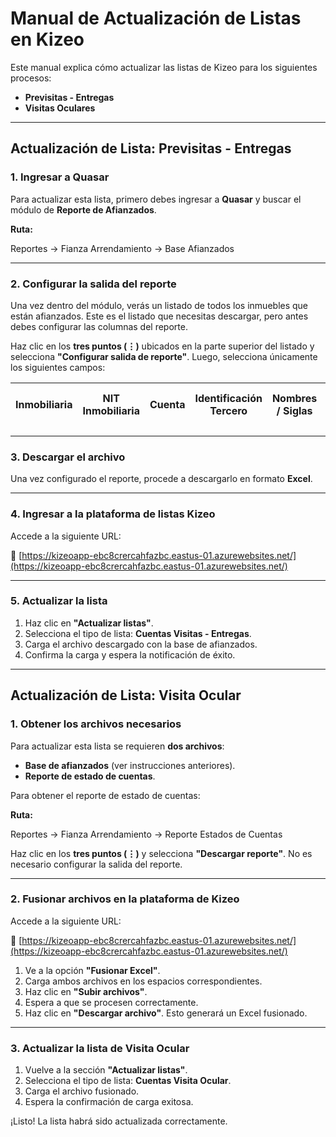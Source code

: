 # Manual de Actualización de Listas en Kizeo

Este manual explica cómo actualizar las listas de Kizeo para los siguientes procesos:

- **Previsitas - Entregas**
- **Visitas Oculares**

---

## Actualización de Lista: Previsitas - Entregas

### 1. Ingresar a Quasar

Para actualizar esta lista, primero debes ingresar a **Quasar** y buscar el módulo de **Reporte de Afianzados**.

**Ruta:**

Reportes → Fianza Arrendamiento → Base Afianzados

---

### 2. Configurar la salida del reporte

Una vez dentro del módulo, verás un listado de todos los inmuebles que están afianzados. Este es el listado que necesitas descargar, pero antes debes configurar las columnas del reporte.

Haz clic en los **tres puntos (⋮)** ubicados en la parte superior del listado y selecciona **"Configurar salida de reporte"**. Luego, selecciona únicamente los siguientes campos:

| Inmobiliaria | NIT Inmobiliaria | Cuenta | Identificación Tercero | Nombres / Siglas | Apellidos / Razón Social | Tipo Amparo | Cobertura | Dirección | Ciudad | Estado |
| ------------ | ---------------- | ------ | ---------------------- | ---------------- | ------------------------ | ----------- | --------- | --------- | ------ | ------ |

---

### 3. Descargar el archivo

Una vez configurado el reporte, procede a descargarlo en formato **Excel**.

---

### 4. Ingresar a la plataforma de listas Kizeo

Accede a la siguiente URL:

🔗 [https://kizeoapp-ebc8crercahfazbc.eastus-01.azurewebsites.net/](https://kizeoapp-ebc8crercahfazbc.eastus-01.azurewebsites.net/)

---

### 5. Actualizar la lista

1. Haz clic en **"Actualizar listas"**.
2. Selecciona el tipo de lista: **Cuentas Visitas - Entregas**.
3. Carga el archivo descargado con la base de afianzados.
4. Confirma la carga y espera la notificación de éxito.

---

## Actualización de Lista: Visita Ocular

### 1. Obtener los archivos necesarios

Para actualizar esta lista se requieren **dos archivos**:

- **Base de afianzados** (ver instrucciones anteriores).
- **Reporte de estado de cuentas**.

Para obtener el reporte de estado de cuentas:

**Ruta:**

Reportes → Fianza Arrendamiento → Reporte Estados de Cuentas

Haz clic en los **tres puntos (⋮)** y selecciona **"Descargar reporte"**. No es necesario configurar la salida del reporte.

---

### 2. Fusionar archivos en la plataforma de Kizeo

Accede a la siguiente URL:

🔗 [https://kizeoapp-ebc8crercahfazbc.eastus-01.azurewebsites.net/](https://kizeoapp-ebc8crercahfazbc.eastus-01.azurewebsites.net/)

1. Ve a la opción **"Fusionar Excel"**.
2. Carga ambos archivos en los espacios correspondientes.
3. Haz clic en **"Subir archivos"**.
4. Espera a que se procesen correctamente.
5. Haz clic en **"Descargar archivo"**. Esto generará un Excel fusionado.

---

### 3. Actualizar la lista de Visita Ocular

1. Vuelve a la sección **"Actualizar listas"**.
2. Selecciona el tipo de lista: **Cuentas Visita Ocular**.
3. Carga el archivo fusionado.
4. Espera la confirmación de carga exitosa.

¡Listo! La lista habrá sido actualizada correctamente.